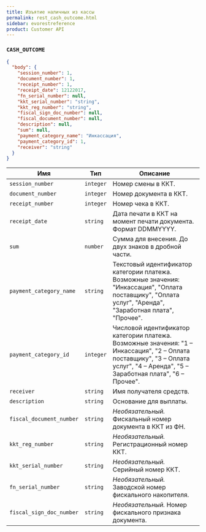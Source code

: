 ```yaml
---
title: Изъятие наличных из кассы
permalink: rest_cash_outcome.html
sidebar: evorestreference
product: Customer API
---
```


### `CASH_OUTCOME`

```json
{
  "body": {
    "session_number": 1,
    "document_number": 1,
    "receipt_number": 1,
    "receipt_date": 12122017,
    "fn_serial_number": null,
    "kkt_serial_number": "string",
    "kkt_reg_number": "string",
    "fiscal_sign_doc_number": null,
    "fiscal_document_number": null,
    "description": null,
    "sum": null,
    "payment_category_name": "Инкассация",
    "payment_category_id": 1,
    "receiver": "string"
  }
}
```

Имя  | Тип  | Описание
-----|------|--------------
`session_number`|`integer`|Номер смены в ККТ.
`document_number`|`integer`|Номер документа в ККТ.
`receipt_number`|`integer`|Номер чека в ККТ.
`receipt_date`|`string`| Дата печати в ККТ на момент печати документа. Формат DDMMYYYY.
`sum`|`number`|Сумма для внесения. До двух знаков в дробной части.
`payment_category_name`|`string`|Текстовый идентификатор категории платежа. Возможные значения: "Инкассация", "Оплата поставщику", "Оплата услуг", "Аренда", "Заработная плата", "Прочее".
`payment_category_id`|`integer`|Числовой идентификатор категории платежа. Возможные значения: "1 – Инкассация", "2 – Оплата поставщику", "3 – Оплата услуг", "4 – Аренда", "5 – Заработная плата", "6 – Прочее".
`receiver`|`string`|Имя получателя средств.
`description`|`string`|Основание для выплаты.
`fiscal_document_number`|`string`|*Необязательный.* Фискальный номер документа в ККТ из ФН.
`kkt_reg_number`|`string`|*Необязательный.* Регистрационный номер ККТ.
`kkt_serial_number`|`string`|*Необязательный.* Серийный номер ККТ.
`fn_serial_number`|`string`|*Необязательный.* Заводской номер фискального накопителя.
`fiscal_sign_doc_number`|`string`|*Необязательный.* Номер фискального признака документа.
